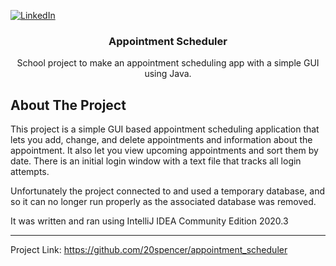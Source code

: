 <a name="readme-top"></a>




<!-- PROJECT SHIELDS -->
<!--
*** I'm using markdown "reference style" links for readability.
*** Reference links are enclosed in brackets [ ] instead of parentheses ( ).
*** See the bottom of this document for the declaration of the reference variables
*** for contributors-url, forks-url, etc. This is an optional, concise syntax you may use.
*** https://www.markdownguide.org/basic-syntax/#reference-style-links
-->
[![LinkedIn][linkedin-shield]][linkedin-url]

<h3 align="center">Appointment Scheduler</h3>

  <p align="center">
    School project to make an appointment scheduling app with a simple GUI using Java.
  </p>
</div>



<!-- ABOUT THE PROJECT -->
## About The Project

This project is a simple GUI based appointment scheduling application that lets you add, change, and delete appointments and information about the appointment. It also let you view upcoming appointments and sort them by date. There is an initial login window with a text file that tracks all login attempts.

Unfortunately the project connected to and used a temporary database, and so it can no longer run properly as the associated database was removed.

It was written and ran using IntelliJ IDEA Community Edition 2020.3

<hr/>

Project Link: https://github.com/20spencer/appointment_scheduler



<!-- MARKDOWN LINKS & IMAGES -->
<!-- https://www.markdownguide.org/basic-syntax/#reference-style-links -->
[linkedin-shield]: https://img.shields.io/badge/-LinkedIn-black.svg?style=for-the-badge&logo=linkedin&colorB=555
[linkedin-url]: https://linkedin.com/in/spencer-bean-3347b2257

